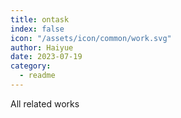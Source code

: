 ```yaml
---
title: ontask
index: false
icon: "/assets/icon/common/work.svg"
author: Haiyue
date: 2023-07-19
category:
  - readme
---
```

All related works